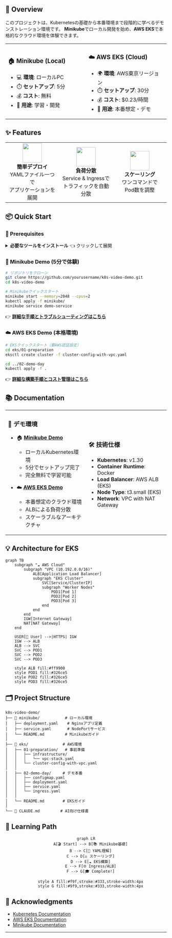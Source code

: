 ## 📖 Overview

このプロジェクトは、Kubernetesの基礎から本番環境まで段階的に学べるデモンストレーション環境です。
**Minikube**でローカル開発を始め、**AWS EKS**で本格的なクラウド環境を体験できます。

<table>
<tr>
<td width="50%">

### 🏠 Minikube (Local)
- 💻 **環境**: ローカルPC
- ⏱️ **セットアップ**: 5分
- 💰 **コスト**: 無料
- 🎯 **用途**: 学習・開発

</td>
<td width="50%">

### ☁️ AWS EKS (Cloud)
- 🌍 **環境**: AWS東京リージョン
- ⏱️ **セットアップ**: 30分
- 💰 **コスト**: $0.23/時間
- 🎯 **用途**: 本番想定・デモ

</td>
</tr>
</table>

## ✨ Features

<div align="center">
<table>
<tr>
<td align="center" width="33%">
<img src="https://raw.githubusercontent.com/kubernetes/community/master/icons/svg/resources/unlabeled/deploy.svg" width="60" height="60">
<br>
<strong>簡単デプロイ</strong>
<br>
YAMLファイル一つで<br>アプリケーションを展開
</td>
<td align="center" width="33%">
<img src="https://raw.githubusercontent.com/kubernetes/community/master/icons/svg/resources/unlabeled/svc.svg" width="60" height="60">
<br>
<strong>負荷分散</strong>
<br>
Service & Ingressで<br>トラフィックを自動分散
</td>
<td align="center" width="33%">
<img src="https://raw.githubusercontent.com/kubernetes/community/master/icons/svg/resources/unlabeled/hpa.svg" width="60" height="60">
<br>
<strong>スケーリング</strong>
<br>
ワンコマンドで<br>Pod数を調整
</td>
</tr>
</table>
</div>

## 📦 Quick Start

### 🔧 Prerequisites

<details>
<summary><b>必要なツールをインストール</b> 👈 クリックして展開</summary>

#### macOS
```bash
# Docker Desktop
brew install --cask docker

# Kubernetes tools
brew install kubectl minikube

# AWS tools (EKS用)
brew install awscli eksctl
```

#### Windows
- [Docker Desktop](https://www.docker.com/products/docker-desktop/)
- [Minikube](https://minikube.sigs.k8s.io/docs/start/)
- [kubectl](https://kubernetes.io/docs/tasks/tools/)

</details>

### 🚀 Minikube Demo (5分で体験)

```bash
# リポジトリをクローン
git clone https://github.com/yourusername/k8s-video-demo.git
cd k8s-video-demo

# Minikubeクイックスタート
minikube start --memory=2048 --cpus=2
kubectl apply -f minikube/
minikube service demo-service
```

👉 **[詳細な手順とトラブルシューティングはこちら](minikube/)**

### ☁️ AWS EKS Demo (本格環境)

```bash
# EKSクイックスタート（要AWS認証設定）
cd eks/01-preparation
eksctl create cluster -f cluster-config-with-vpc.yaml

cd ../02-demo-day
kubectl apply -f .
```

👉 **[詳細な構築手順とコスト管理はこちら](eks/)**

## 📚 Documentation

<table>
<tr>
<td width="50%">

### 📘 デモ環境

- 🏠 **[Minikube Demo](minikube/)**
  - ローカルKubernetes環境
  - 5分でセットアップ完了
  - 完全無料で学習可能

- ☁️ **[AWS EKS Demo](eks/)**
  - 本番想定のクラウド環境
  - ALBによる負荷分散
  - スケーラブルなアーキテクチャ

</td>
<td width="50%">

### 🛠️ 技術仕様

- **Kubernetes**: v1.30
- **Container Runtime**: Docker
- **Load Balancer**: AWS ALB (EKS)
- **Node Type**: t3.small (EKS)
- **Network**: VPC with NAT Gateway

</td>
</tr>
</table>

## 💡 Architecture for EKS

```mermaid
graph TB
    subgraph "☁️ AWS Cloud"
        subgraph "VPC (10.192.0.0/16)"
            ALB[Application Load Balancer]
            subgraph "EKS Cluster"
                SVC[Service/ClusterIP]
                subgraph "Worker Nodes"
                    POD1[Pod 1]
                    POD2[Pod 2]
                    POD3[Pod 3]
                end
            end
        end
        IGW[Internet Gateway]
        NAT[NAT Gateway]
    end

    USER[👤 User] -->|HTTPS| IGW
    IGW --> ALB
    ALB --> SVC
    SVC --> POD1
    SVC --> POD2
    SVC --> POD3

    style ALB fill:#ff9900
    style POD1 fill:#326ce5
    style POD2 fill:#326ce5
    style POD3 fill:#326ce5
```

## 🗂️ Project Structure

```
k8s-video-demo/
├── 📂 minikube/           # ローカル環境
│   ├── deployment.yaml    # Nginxアプリ定義
│   ├── service.yaml       # NodePortサービス
│   └── README.md         # Minikubeガイド
│
├── 📂 eks/               # AWS環境
│   ├── 01-preparation/   # 事前準備
│   │   ├── infrastructure/
│   │   │   └── vpc-stack.yaml
│   │   └── cluster-config-with-vpc.yaml
│   │
│   ├── 02-demo-day/     # デモ本番
│   │   ├── configmap.yaml
│   │   ├── deployment.yaml
│   │   ├── service.yaml
│   │   └── ingress.yaml
│   │
│   └── README.md        # EKSガイド
│
└── 📄 CLAUDE.md         # AI向け仕様書
```

## 🎯 Learning Path

<div align="center">

```mermaid
graph LR
    A[🎬 Start] --> B[📚 Minikube基礎]
    B --> C[🔧 YAML理解]
    C --> D[⚖️ スケーリング]
    D --> E[☁️ EKS構築]
    E --> F[🌐 Ingress/ALB]
    F --> G[🎓 Complete!]

    style A fill:#f9f,stroke:#333,stroke-width:4px
    style G fill:#9f9,stroke:#333,stroke-width:4px
```

</div>

## 🙏 Acknowledgments

- [Kubernetes Documentation](https://kubernetes.io/docs/)
- [AWS EKS Documentation](https://docs.aws.amazon.com/eks/)
- [Minikube Documentation](https://minikube.sigs.k8s.io/docs/)

---

